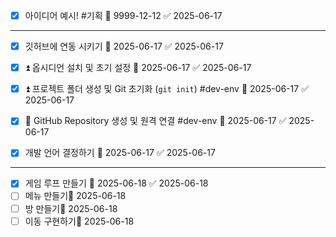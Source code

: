 
- [x] 아이디어 예시! #기획 📅 9999-12-12 ✅ 2025-06-17

---

- [x] 깃허브에 연동 시키기 📅 2025-06-17 ✅ 2025-06-17
- [x] ⏫ 옵시디언 설치 및 초기 설정 📅 2025-06-17 ✅ 2025-06-17
- [x] ⏫ 프로젝트 폴더 생성 및 Git 초기화 (`git init`) #dev-env 📅 2025-06-17 ✅ 2025-06-17
- [x] 🔽  GitHub Repository 생성 및 원격 연결 #dev-env 📅 2025-06-17 ✅ 2025-06-17

- [x] 개발 언어 결정하기 📅 2025-06-17 ✅ 2025-06-17

---

- [x] 게임 루프 만들기 📅 2025-06-18 ✅ 2025-06-18
- [ ] 메뉴 만들기📅 2025-06-18 
- [ ] 방 만들기📅 2025-06-18 
- [ ] 이동 구현하기📅 2025-06-18 